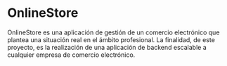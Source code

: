 # OnlineStore
OnlineStore es una aplicación de gestión de un comercio electrónico que plantea una situación real en el ámbito profesional. La finalidad, de este proyecto, es la realización de una aplicación de backend escalable a cualquier empresa de comercio electrónico. 
